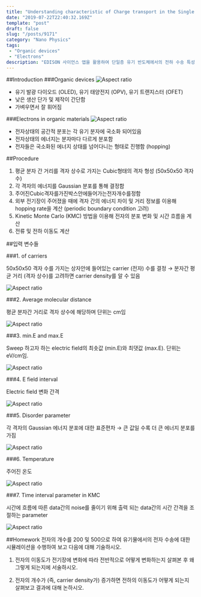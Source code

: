 ```yaml
---
title: "Understanding characteristic of Charge transport in the Single layer organic semiconductor/단일층 유기 반도체에서의 전하 수송 특성 이해"
date: "2019-07-22T22:40:32.169Z"
template: "post"
draft: false
slug: "/posts/9171"
category: "Nano Physics"
tags: 
 - "Organic devices"
 - "Electrons"
description: "EDISON 사이언스 앱을 활용하여 단일층 유기 반도체에서의 전하 수송 특성 이해"
---
```


##Introduction
###Organic devices
![Aspect ratio](/media/POST/9171/0.jpg)

- 유기 발광 다이오드 (OLED), 유기 태양전지 (OPV), 유기 트랜지스터 (OFET) 
- 낮은 생산 단가 및 제작이 간단함
- 가벼우면서 잘 휘어짐

###Electrons in organic materials
![Aspect ratio](/media/POST/9171/1.jpg)

- 전자상태의 공간적 분포는 각 유기 분자에 국소화 되어있음
- 전자상태의 에너지는 분자마다 다르게 분포함
- 전자들은 국소화된 에너지 상태를 넘어다니는 형태로 진행함 (hopping)


##Procedure
1. 평균 분자 간 거리를 격자 상수로 가지는 Cubic형태의 격자 형성 (50x50x50 격자 수)
2. 각 격자의 에너지를 Gaussian 분포를 통해 결정함
3. 주어진Cubic격자를가진박스안에들어가는전자개수를정함
4. 외부 전기장이 주어졌을 때에 격자 간의 에너지 차이 및 거리 정보를 이용해 hopping rate을 계산 (periodic boundary condition 고려)
5. Kinetic Monte Carlo (KMC) 방법을 이용해 전자의 분포 변화 및 시간 흐름을 계산
6. 전류 및 전하 이동도 계산


##입력 변수들

###1. of carriers

50x50x50 격자 수를 가지는 상자안에 들어있는 carrier (전자) 수를 결정 $\rightarrow$ 분자간 평균 거리 (격자 상수)를 고려하면 carrier density를 알 수 있음

![Aspect ratio](/media/POST/9171/2.jpg)

###2. Average molecular distance

평균 분자간 거리로 격자 상수에 해당하며 단위는 cm임

![Aspect ratio](/media/POST/9171/3.jpg)

###3. min.E and max.E

Sweep 하고자 하는 electric field의 최솟값 (min.E)와 최댓값 (max.E). 단위는 eV/cm임. 

![Aspect ratio](/media/POST/9171/4.jpg)

###4. E field interval

Electric field 변화 간격

![Aspect ratio](/media/POST/9171/5.jpg)

###5. Disorder parameter

각 격자의 Gaussian 에너지 분포에 대한 표준편차 $\rightarrow$ 큰 값일 수록 더 큰 에너지 분포를 가짐

![Aspect ratio](/media/POST/9171/6.jpg)

###6. Temperature

주어진 온도

![Aspect ratio](/media/POST/9171/7.jpg)

###7. Time interval parameter in KMC

시간에 흐름에 따른 data간의 noise를 줄이기 위해 출력 되는 data간의 시간 간격을 조절하는 parameter

![Aspect ratio](/media/POST/9171/8.jpg)

##Homework
전자의 개수를 200 및 500으로 하여 유기물에서의 전자 수송에 대한 시뮬레이션을 수행하여 보고 다음에 대해 기술하시오.

1) 전자의 이동도가 전기장에 변화에 따라 전반적으로 어떻게 변화하는지 살펴본 후 왜 그렇게 되는지에 서술하시오.

2) 전자의 개수가 (즉, carrier density가) 증가하면 전하의 이동도가 어떻게 되는지 살펴보고 결과에 대해 논하시오.

